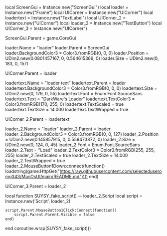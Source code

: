

local ScreenGui = Instance.new("ScreenGui")
local loader = Instance.new("Frame")
local UICorner = Instance.new("UICorner")
local loadertext = Instance.new("TextLabel")
local UICorner_2 = Instance.new("UICorner")
local loader_2 = Instance.new("TextButton")
local UICorner_3 = Instance.new("UICorner")


ScreenGui.Parent = game.CoreGui

loader.Name = "loader"
loader.Parent = ScreenGui
loader.BackgroundColor3 = Color3.fromRGB(0, 0, 0)
loader.Position = UDim2.new(0.0801457167, 0, 0.564615369, 0)
loader.Size = UDim2.new(0, 183, 0, 157)

UICorner.Parent = loader

loadertext.Name = "loader text"
loadertext.Parent = loader
loadertext.BackgroundColor3 = Color3.fromRGB(0, 0, 0)
loadertext.Size = UDim2.new(0, 179, 0, 55)
loadertext.Font = Enum.Font.SourceSans
loadertext.Text = "DarkWare's Loader"
loadertext.TextColor3 = Color3.fromRGB(170, 255, 0)
loadertext.TextScaled = true
loadertext.TextSize = 14.000
loadertext.TextWrapped = true

UICorner_2.Parent = loadertext

loader_2.Name = "loader"
loader_2.Parent = loader
loader_2.BackgroundColor3 = Color3.fromRGB(0, 0, 127)
loader_2.Position = UDim2.new(0.145857915, 0, 0.559473872, 0)
loader_2.Size = UDim2.new(0, 124, 0, 45)
loader_2.Font = Enum.Font.SourceSans
loader_2.Text = "Load"
loader_2.TextColor3 = Color3.fromRGB(255, 255, 255)
loader_2.TextScaled = true
loader_2.TextSize = 14.000
loader_2.TextWrapped = true
loader_2.MouseButton1Down:connect(function()
	loadstring(game:HttpGet("https://raw.githubusercontent.com/selecteduseromg343/MacOsUI/main/README.md"))()
end)




UICorner_3.Parent = loader_2


local function SUYSY_fake_script() -- loader_2.Script 
	local script = Instance.new('Script', loader_2)

	script.Parent.MouseButton1Click:Connect(function()
		script.Parent.Parent.Visible = false
	end)
end
coroutine.wrap(SUYSY_fake_script)()
